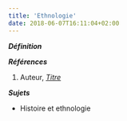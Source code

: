```yaml
---
title: 'Ethnologie'
date: 2018-06-07T16:11:04+02:00
---
```


***Définition*** 

>

***Références***

1. Auteur, <u>*Titre*</u>

***Sujets***

- Histoire et ethnologie
